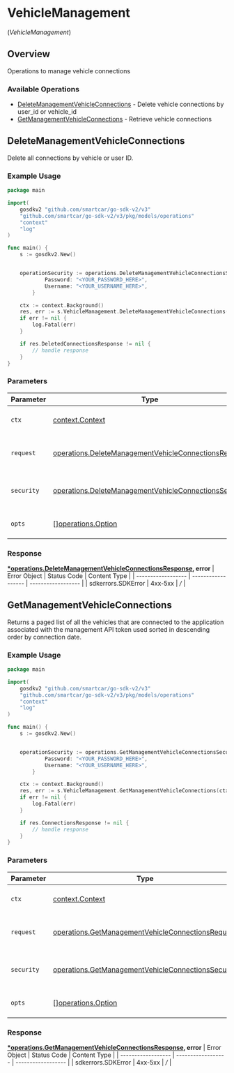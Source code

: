 # VehicleManagement
(*VehicleManagement*)

## Overview

Operations to manage vehicle connections

### Available Operations

* [DeleteManagementVehicleConnections](#deletemanagementvehicleconnections) - Delete vehicle connections by user_id or vehicle_id
* [GetManagementVehicleConnections](#getmanagementvehicleconnections) - Retrieve vehicle connections

## DeleteManagementVehicleConnections

Delete all connections by vehicle or user ID.

### Example Usage

```go
package main

import(
	gosdkv2 "github.com/smartcar/go-sdk-v2/v3"
	"github.com/smartcar/go-sdk-v2/v3/pkg/models/operations"
	"context"
	"log"
)

func main() {
    s := gosdkv2.New()


    operationSecurity := operations.DeleteManagementVehicleConnectionsSecurity{
            Password: "<YOUR_PASSWORD_HERE>",
            Username: "<YOUR_USERNAME_HERE>",
        }

    ctx := context.Background()
    res, err := s.VehicleManagement.DeleteManagementVehicleConnections(ctx, operations.DeleteManagementVehicleConnectionsRequest{}, operationSecurity)
    if err != nil {
        log.Fatal(err)
    }

    if res.DeletedConnectionsResponse != nil {
        // handle response
    }
}
```

### Parameters

| Parameter                                                                                                                          | Type                                                                                                                               | Required                                                                                                                           | Description                                                                                                                        |
| ---------------------------------------------------------------------------------------------------------------------------------- | ---------------------------------------------------------------------------------------------------------------------------------- | ---------------------------------------------------------------------------------------------------------------------------------- | ---------------------------------------------------------------------------------------------------------------------------------- |
| `ctx`                                                                                                                              | [context.Context](https://pkg.go.dev/context#Context)                                                                              | :heavy_check_mark:                                                                                                                 | The context to use for the request.                                                                                                |
| `request`                                                                                                                          | [operations.DeleteManagementVehicleConnectionsRequest](../../pkg/models/operations/deletemanagementvehicleconnectionsrequest.md)   | :heavy_check_mark:                                                                                                                 | The request object to use for the request.                                                                                         |
| `security`                                                                                                                         | [operations.DeleteManagementVehicleConnectionsSecurity](../../pkg/models/operations/deletemanagementvehicleconnectionssecurity.md) | :heavy_check_mark:                                                                                                                 | The security requirements to use for the request.                                                                                  |
| `opts`                                                                                                                             | [][operations.Option](../../pkg/models/operations/option.md)                                                                       | :heavy_minus_sign:                                                                                                                 | The options for this request.                                                                                                      |


### Response

**[*operations.DeleteManagementVehicleConnectionsResponse](../../pkg/models/operations/deletemanagementvehicleconnectionsresponse.md), error**
| Error Object       | Status Code        | Content Type       |
| ------------------ | ------------------ | ------------------ |
| sdkerrors.SDKError | 4xx-5xx            | */*                |

## GetManagementVehicleConnections

Returns a paged list of all the vehicles that are connected to the application associated with the management API token used sorted in descending order by connection date.

### Example Usage

```go
package main

import(
	gosdkv2 "github.com/smartcar/go-sdk-v2/v3"
	"github.com/smartcar/go-sdk-v2/v3/pkg/models/operations"
	"context"
	"log"
)

func main() {
    s := gosdkv2.New()


    operationSecurity := operations.GetManagementVehicleConnectionsSecurity{
            Password: "<YOUR_PASSWORD_HERE>",
            Username: "<YOUR_USERNAME_HERE>",
        }

    ctx := context.Background()
    res, err := s.VehicleManagement.GetManagementVehicleConnections(ctx, operations.GetManagementVehicleConnectionsRequest{}, operationSecurity)
    if err != nil {
        log.Fatal(err)
    }

    if res.ConnectionsResponse != nil {
        // handle response
    }
}
```

### Parameters

| Parameter                                                                                                                    | Type                                                                                                                         | Required                                                                                                                     | Description                                                                                                                  |
| ---------------------------------------------------------------------------------------------------------------------------- | ---------------------------------------------------------------------------------------------------------------------------- | ---------------------------------------------------------------------------------------------------------------------------- | ---------------------------------------------------------------------------------------------------------------------------- |
| `ctx`                                                                                                                        | [context.Context](https://pkg.go.dev/context#Context)                                                                        | :heavy_check_mark:                                                                                                           | The context to use for the request.                                                                                          |
| `request`                                                                                                                    | [operations.GetManagementVehicleConnectionsRequest](../../pkg/models/operations/getmanagementvehicleconnectionsrequest.md)   | :heavy_check_mark:                                                                                                           | The request object to use for the request.                                                                                   |
| `security`                                                                                                                   | [operations.GetManagementVehicleConnectionsSecurity](../../pkg/models/operations/getmanagementvehicleconnectionssecurity.md) | :heavy_check_mark:                                                                                                           | The security requirements to use for the request.                                                                            |
| `opts`                                                                                                                       | [][operations.Option](../../pkg/models/operations/option.md)                                                                 | :heavy_minus_sign:                                                                                                           | The options for this request.                                                                                                |


### Response

**[*operations.GetManagementVehicleConnectionsResponse](../../pkg/models/operations/getmanagementvehicleconnectionsresponse.md), error**
| Error Object       | Status Code        | Content Type       |
| ------------------ | ------------------ | ------------------ |
| sdkerrors.SDKError | 4xx-5xx            | */*                |
